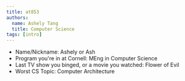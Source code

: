 ```yaml
---
title: at853
authors:
  name: Ashely Tang
  title: Computer Science
tags: [intro]
---
```


- Name/Nickname: Ashely or Ash
- Program you're in at Cornell: MEng in Computer Science
- Last TV show you binged, or a movie you watched: Flower of Evil
- Worst CS Topic: Computer Architecture

